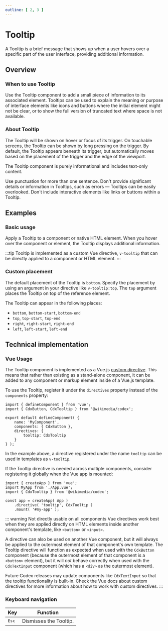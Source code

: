 ```yaml
---
outline: [ 2, 3 ]
---
```


<script setup>
import TooltipConfigurable from '@/../component-demos/tooltip/examples/TooltipConfigurable.vue';
import TooltipBasic from '@/../component-demos/tooltip/examples/TooltipBasic.vue';
import TooltipPlacement from '@/../component-demos/tooltip/examples/TooltipPlacement.vue';

const controlsConfig = [
	{
		name: 'placement',
		type: 'select',
		menuItems: [
			{ value: 'bottom' },
			{ value: 'bottom-start' },
			{ value: 'bottom-end' },
			{ value: 'top' },
			{ value: 'top-start' },
			{ value: 'top-end' },
			{ value: 'right' },
			{ value: 'right-start' },
			{ value: 'right-end' },
			{ value: 'left' },
			{ value: 'left-start' },
			{ value: 'left-end' }
		]
	},
	{
		name: 'textContent',
		type: 'text',
		initial: 'Tooltip text'
	}
];

</script>

# Tooltip

A Tooltip is a brief message that shows up when a user hovers over a specific
part of the user interface, providing additional information.

<cdx-demo-wrapper :controls-config="controlsConfig">
<template v-slot:demo="{ propValues }">
	<tooltip-configurable v-bind="propValues" />
</template>
</cdx-demo-wrapper>

## Overview

### When to use Tooltip

Use the Tooltip component to add a small piece of information to its associated
element. Tooltips can be used to explain the meaning or purpose of interface
elements like icons and buttons where the initial element might not be clear, or
to show the full version of truncated text where space is not available.

### About Tooltip

The Tooltip will be shown on hover or focus of its trigger. On touchable
screens, the Tooltip can be shown by long pressing on the trigger. By default,
the Tooltip appears beneath its trigger, but automatically moves based on the
placement of the trigger and the edge of the viewport.

The Tooltip component is purely informational and includes text-only content.

<cdx-demo-best-practices>

<cdx-demo-best-practice>
	Use punctuation for more than one sentence.
</cdx-demo-best-practice>

<cdx-demo-best-practice type="dont">
	Don't provide significant details or information in Tooltips, such as errors —
	Tooltips can be easily overlooked.
</cdx-demo-best-practice>

<cdx-demo-best-practice type="dont">
	Don't include interactive elements like links or buttons within a Tooltip.
</cdx-demo-best-practice>

</cdx-demo-best-practices>

## Examples

### Basic usage

Apply a Tooltip to a component or native HTML element. When you hover over the component or element, the Tooltip displays additional information.

:::tip
Tooltip is implemented as a custom Vue directive, `v-tooltip` that can be directly applied to a component or HTML element.
:::

<cdx-demo-wrapper>
<template v-slot:demo>
	<tooltip-basic />
</template>

<template v-slot:code>

:::code-group

<<< @/../component-demos/tooltip/examples/TooltipBasic.vue [NPM]

<<< @/../component-demos/tooltip/examples-mw/TooltipBasic.vue [MediaWiki]

:::

</template>

</cdx-demo-wrapper>

### Custom placement

The default placement of the Tooltip is `bottom`. Specify the placement by using an argument in your
directive like `v-tooltip:top`. The `top` argument places the Tooltip on top of the reference
element.

The Tooltip can appear in the following places:
- `bottom`, `bottom-start`, `bottom-end`
- `top`, `top-start`, `top-end`
- `right`, `right-start`, `right-end`
- `left`, `left-start`, `left-end`

<cdx-demo-wrapper>
<template v-slot:demo>
	<tooltip-placement />
</template>

<template v-slot:code>

:::code-group

<<< @/../component-demos/tooltip/examples/TooltipPlacement.vue [NPM]

<<< @/../component-demos/tooltip/examples-mw/TooltipPlacement.vue [MediaWiki]

:::

</template>

</cdx-demo-wrapper>

## Technical implementation

### Vue Usage

The Tooltip component is implemented as a Vue.js
[custom directive](https://vuejs.org/guide/reusability/custom-directives.html#custom-directives).
This means that rather than existing as a stand-alone component, it can be added
to any component or markup element inside of a Vue.js template.

To use the Tooltip, register it under the `directives` property instead of the `components`
property:

```js{7-9}
import { defineComponent } from 'vue';
import { CdxButton, CdxTooltip } from '@wikimedia/codex';

export default defineComponent( {
	name: 'MyComponent',
	components: { CdxButton },
	directives: {
		tooltip: CdxTooltip
	}
} );
```

In the example above, a directive registered under the name `tooltip` can be used
in templates as `v-tooltip`.

If the Tooltip directive is needed across multiple components, consider registering
it globally when the Vue app is mounted:

```js{6}
import { createApp } from 'vue';
import MyApp from './App.vue';
import { CdxTooltip } from '@wikimedia/codex';

const app = createApp( App )
    .directive( 'tooltip', CdxTooltip )
	.mount( '#my-app' );
```

::: warning Not directly usable on all components
Vue directives work best when they are applied directly on HTML elements inside
another component's template, like `<button>` or `<input>`.

A directive can also be used on another Vue component, but it will always be applied
to the outermost element of that component's own template. The Tooltip directive will
function as expected when used with the `CdxButton` component (because the outermost
element of that component is a `<button>` element), but it will *not* behave correctly
when used with the `CdxTextInput` component (which has a `<div>` as the outermost element).

Future Codex releases may update components like `CdxTextInput` so that the
tooltip functionality is built-in. Check the Vue docs about custom directives for more
information about how to work with custom directives.
:::

### Keyboard navigation

| Key | Function |
| -- | -- |
| <kbd>Esc</kbd> | Dismisses the Tooltip. |